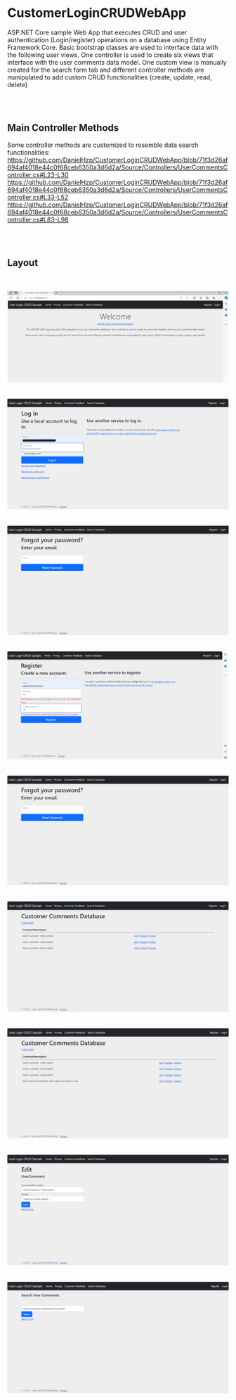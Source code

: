 # CustomerLoginCRUDWebApp
 ASP.NET Core sample Web App that executes CRUD and user authentication (Login/register) operations on a database using Entity Framework Core. 
 Basic bootstrap classes are used to interface data with the following user views.
One controller is used to create six views that interface with the user comments data model.
One custom view is manually created for the search form tab and different controller methods are manipulated to add custom CRUD functionalities (create, update, read, delete)

<br/>

<br/>

## Main Controller Methods
Some controller methods are customized to resemble data search functionalities:
https://github.com/DanielHzp/CustomerLoginCRUDWebApp/blob/71f3d26af694af4018e44c0f68ceb6350a3d6d2a/Source/Controllers/UserCommentsController.cs#L23-L30
https://github.com/DanielHzp/CustomerLoginCRUDWebApp/blob/71f3d26af694af4018e44c0f68ceb6350a3d6d2a/Source/Controllers/UserCommentsController.cs#L33-L52
https://github.com/DanielHzp/CustomerLoginCRUDWebApp/blob/71f3d26af694af4018e44c0f68ceb6350a3d6d2a/Source/Controllers/UserCommentsController.cs#L83-L98

<br/>

<br/>

## Layout
<br/>

<br/>

<img src="/Source/Images/Welcome Page.PNG">

<br/>

<br/>

<br/>

<img src="/Source/Images/UserLoginView.PNG">

<br/>

<br/>

<br/>

<img src="/Source/Images/UserLoginViewForgotPass.PNG">

<br/>

<br/>

<br/>

<img src="/Source/Images/UserRegisterView.PNG">

<br/>

<br/>

<br/>

<img src="/Source/Images/UserLoginViewForgotPass.PNG">

<br/>

<br/>

<br/>

<img src="/Source/Images/CustomerFeedbackView.PNG">

<br/>

<br/>

<br/>

<img src="/Source/Images/AddCommentView.PNG">

<br/>

<br/>

<br/>

<img src="/Source/Images/EditCommentView.PNG">

<br/>

<br/>

<br/>

<img src="/Source/Images/SearchUserCommentView.PNG">







 
